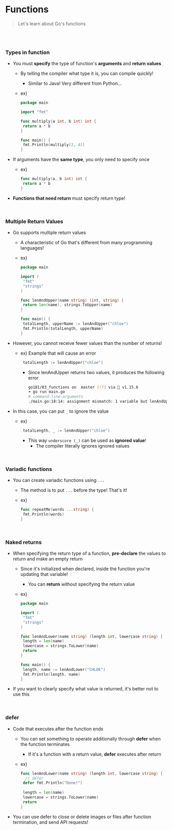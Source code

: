 # Functions

> Let's learn about Go's functions

<br>

<br>

### Types in function

- You must **specify** the type of function's **arguments** and **return values**

  - By telling the compiler what type it is, you can compile quickly!

    - Similar to Java! Very different from Python...

  - ex)

    ```go
    package main
    
    import "fmt"
    
    func multiply(a int, b int) int {
     return a * b
    }
    
    func main() {
     fmt.Println(multiply(2, 4))
    }
    ```

- If arguments have the **same type**, you only need to specify once

  - ex)

    ```go
    func multiply(a, b int) int {
     return a * b
    }
    ```

- **Functions that need return** must specify return type!

<br>

### Multiple Return Values

- Go supports multiple return values

  - A characteristic of Go that's different from many programming languages!

  - ex)

    ```go
    package main
    
    import (
     "fmt"
     "strings"
    )
    
    func lenAndUpper(name string) (int, string) {
     return len(name), strings.ToUpper(name)
    }
    
    func main() {
     totalLength, upperName := lenAndUpper("chloe")
     fmt.Println(totalLength, upperName)
    }
    
    ```

- However, you cannot receive fewer values than the number of returns!

  - ex) Example that will cause an error

    ```go
     totalLength := lenAndUpper("chloe")
    ```

    - Since lenAndUpper returns two values, it produces the following error

      ```bash
      go101/03_functions on  master [!?] via 🐹 v1.15.6 
      ➜ go run main.go
      # command-line-arguments
      ./main.go:18:14: assignment mismatch: 1 variable but lenAndUpper returns 2 values
      ```

- In this case, you can put `_` to ignore the value

  - ex)

    ```go
     totalLength, _ := lenAndUpper("chloe")
    ```

    - This way `underscore (_)` can be used as **ignored value**!
      - The compiler literally ignores ignored values

<br>

### Variadic functions

- You can create variadic functions using `...`

  - The method is to put `...` before the type! That's it!

  - ex)

    ```go
    func repeatMe(words ...string) {
     fmt.Println(words)
    }
    ```

<br>

### Naked returns

- When specifying the return type of a function, **pre-declare** the values to return and make an empty return

  - Since it's initialized when declared, inside the function you're updating that variable!

    - You can **return** without specifying the return value

  - ex)

    ```go
    package main
    
    import (
     "fmt"
     "strings"
    )
    
    func lenAndLower(name string) (length int, lowercase string) {
     length = len(name)
     lowercase = strings.ToLower(name)
     return
    }
    
    func main() {
     length, name := lenAndLower("CHLOE")
     fmt.Println(length, name)
    }
    ```

- If you want to clearly specify what value is returned, it's better not to use this

<br>

### defer

- Code that executes after the function ends

  - You can set something to operate additionally through **defer** when the function terminates

    - If it's a function with a return value, **defer** executes after return

  - ex)

    ```go
    func lenAndLower(name string) (length int, lowercase string) {
      // defer
     defer fmt.Println("Done!")
      
     length = len(name)
     lowercase = strings.ToLower(name)
     return
    }
    ```

- You can use defer to close or delete images or files after function termination, and send API requests! 

